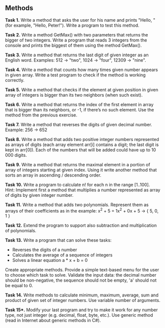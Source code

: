 ## Methods

**Task 1.** Write a method that asks the user for his name and prints "Hello, <name>" (for example, "Hello, Peter!"). Write a program to test this method.

**Task 2.** Write a method GetMax() with two parameters that returns the bigger of two integers. Write a program that reads 3 integers from the console and prints the biggest of them using the method GetMax().

**Task 3.** Write a method that returns the last digit of given integer as an English word. Examples: 512 → "two", 1024 → "four", 12309 → "nine".

**Task 4.** Write a method that counts how many times given number appears in given array. Write a test program to check if the method is working correctly.

**Task 5.** Write a method that checks if the element at given position in given array of integers is bigger than its two neighbors (when such exist).

**Task 6.** Write a method that returns the index of the first element in array that is bigger than its neighbors, or -1, if there’s no such element. Use the method from the previous exercise.

**Task 7.** Write a method that reverses the digits of given decimal number. Example: 256 → 652

**Task 8.** Write a method that adds two positive integer numbers represented as arrays of digits (each array element arr[i] contains a digit; the last digit is kept in arr[0]). Each of the numbers that will be added could have up to 10 000 digits.

**Task 9.** Write a method that returns the maximal element in a portion of array of integers starting at given index. Using it write another method that sorts an array in ascending / descending order.

**Task 10.** Write a program to calculate n! for each n in the range [1..100]. Hint: Implement first a method that multiplies a number represented as array of digits by given integer number.

**Task 11.** Write a method that adds two polynomials. Represent them as arrays of their coefficients as in the example: x<sup>2</sup> + 5 = 1x<sup>2</sup> + 0x + 5 → { 5, 0, 1 }

**Task 12.** Extend the program to support also subtraction and multiplication of polynomials.

**Task 13.** Write a program that can solve these tasks:
   * Reverses the digits of a number
   * Calculates the average of a sequence of integers
   * Solves a linear equation a * x + b = 0

Create appropriate methods. Provide a simple text-based menu for the user to choose which task to solve. Validate the input data: the decimal number should be non-negative, the sequence should not be empty, 'a' should not be equal to 0.

**Task 14.** Write methods to calculate minimum, maximum, average, sum and product of given set of integer numbers. Use variable number of arguments.

**Task 15\*.** Modify your last program and try to make it work for any number type, not just integer (e.g. decimal, float, byte, etc.). Use generic method (read in Internet about generic methods in C#).
